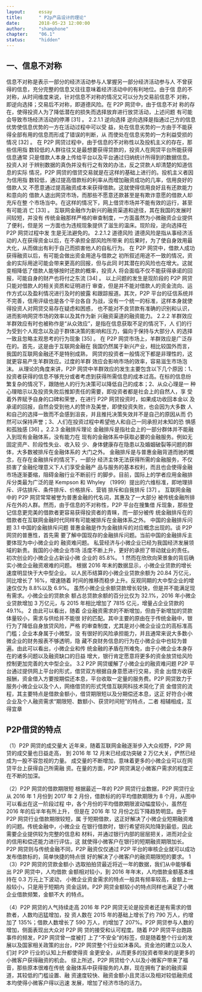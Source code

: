```yaml
---
layout: 	essay
title: 		" P2p产品设计的理论"
date: 		2018-05-23 12:00:00
author: 	"shamphone"
chapter:	"06.1"
status:		"hidden"
---
```


## 一、信息不对称
信息不对称是表示一部分的经济活动参与人掌握另一部分经济活动参与人
不曾获得的信息，充分完整的信息又往往意味着经济活动中的有利地位。由于信
息的不对称，从时间维度来说，针对信息不对称的情况又可以分为交易前信息不
对称，即逆向选择；交易后不对称，即道德风险。在 P2P 网贷中，由于信息不对
称的存在，使得投资人为了降低潜在的损失而选择放弃进行放贷活动，上述问题
有可能会导致市场经济活动的停滞
[31]
。
2.2.1.1 逆向选择
逆向选择是指通过己方的信息优势使信息优势的一方在活动过程中可以受
益，处在信息劣势的一方由于不能获得全部有用的信息而形成了错误的判断，从
而使处在信息劣势的一方利益受损的情况
[32]
。
在 P2P 网贷过程中，由于信息的不对称性以及投机主义的存在，那些信用指
数较低的人群往往又是最想要获得贷款的，投资人在网贷平台所能获得信息通常
只是借款人本身上传给平台以及平台通过归纳统计所得到的数据信息。投资人对
于辨别数据的真伪并没有行之有效的办法，反之贷款人却清楚的知道信息的实际
情况，P2P 网贷的借贷交易就是在这样的基础上进行的。投机主义者因为信用指
数较低，通过提高借款标的利率从而增加融资成功的几率，信用良好的借款人又
不愿意通过提高融资成本来获得借款。这就使得信用良好且有还款能力和意向的
借款人退出网贷市场，而那些不愿意还款甚至是有欺诈意愿的借款人却充斥在整
个市场当中。在这样的情况下，网上借贷市场并不能有效的运行，甚至有可能消
亡
[33]
。
互联网金融作为新兴的融资渠道和途径，其在我国的发展时间较短，并没有
传统金融那样严格的审查制度，一方面虽然为小微融资企业提供了便利，但是另
一方面也为违规现象提供了滋生的温床。现阶段，逆向选择在 P2P 网贷过程中发
生是无法避免的。
2.2.1.2 道德风险
道德风险是指从事经济活动的人在获得资金以后，在不承担全部风险所带来
的后果时，为了使自身效用最大化，从而做出有利于自己而损害他人的自私行为。
在 P2P 网贷中，借款人成功获得融资以后，有可能会做出资金用途与借款之
初所叙述用途不一致的情况，资金的实际用途可能会带来更高的回报，但与此同
时其潜在的风险也在增大。这就变相降低了借款人能够按时还款的概率，投资人
将会面临不仅不能获得承诺的回报，可能自身的财产也将付之东流
[34]
。
以上问题的发生是现阶段的 P2P 网贷只能对借款人的相关资质和证明进行
审查，但是并不能对借款人的资金流向、运作方式以及盈利情况进行及时的披露
和跟踪报道。其次，P2P 平台的征信系统并不完善，信用评级也是各个平台各自
为战，没有一个统一的标准，这样本身就使得投资人对网贷交易存在疑虑和困惑，
也不能对不良贷款有准确的识别和认识，进而影响网贷市场的效率以及其作为新
兴融资渠道的融资能力。
2.2.2 羊群效应
羊群效应有时也被称作是“从众效应”，是指在信息获取不足的情况下，人
们的行为受到个人观念以及迫于群体决策的影响和压力，偏向于保持与大部分人
的选择一致且忽略主观思考的行为现象
[35]
。
在 P2P 网贷市场上，羊群效应是广泛存在的。首先，这是由于互联网金融在
我国仍然属于新兴产业，相比较国外而言，我国的互联网金融还不是特别成熟，
网贷的投资者一般情况下都是非理性的，这就更容易产生羊群效应。过度的羊群
效应会影响市场的效率，容易滋生市场泡沫。
从理论的角度来讲，P2P 网贷中羊群效应的发生主要包含以下几个原因：1、
投资者获得的信息不够充分或者考虑到获得所需信息的成本过高。在标的信息纷
繁复杂的情况下，跟随他人的行为决策可以降低自己的成本；2、从众心理是一
种心理暗示以及投资失败后推卸责任的需要，即投资者都是社会上的自然人，享
受着外界赋予自身的口碑和荣誉，在进行 P2P 网贷投资时，如果成功收回本金以
及承诺的回报，自然会受到他人的赞许及美誉，即使投资失败，也会因为大多数
人和自己的选择一致而不会感到沮丧，并且推托决策失效并不是自己的原因从而
仍然可以保持声誉；3、人们在投资过程中希望他人和自己一同承担对未知的恐
惧感和孤独感
[36]
。2.2.3 金融排斥理论
金融排斥是指社会上的一部分群体并不能融入到现有金融体系，没有能力在
现有的金融体系中获取必要的金融服务。例如无固定资产、阶段性失业、收入较
少、身体健康存在隐患以及婚姻破裂等问题的群体，大多数被排斥在金融体系的
大门之外。
金融排斥是与普惠金融背道而驰的概念，在存在金融排斥的情况下，一部分
经济主体无法获得所需的金融服务，不仅损害了金融伦理意义下人们享受金融产
品与服务的基本权利，而且也会使得金融市场逐渐萎缩，阻碍金融行业不断前行
的脚步。目前，国际上的学者应用金融排斥分类最为广泛的是 Kempson 和 Whyley
（1999）提出的六维标准，即地理排斥、评估排斥、条件排斥、价格排斥、营销
排斥和自我排斥
[37]
。
互联网金融中的 P2P 网贷常常被誉为普惠金融的代名词，其惠及了一大部分
被传统金融所排斥在外的人群。然而，由于信息的不对称性，P2P 平台在搜集借
斥现象，那些登记信息更完美的借款者更容易获得投资者的青睐，而一部分被传
统金融排斥在的借款者在互联网金融时代同样有可能被排斥在金融体系之外。
中国的金融排斥问题
3.1 中国的金融排斥问题
普惠金融是作为金融排斥的对应概念出现的。谈 P2P 网贷的普惠性，首先需
要了解中国现存的金融排斥问题。当前中国的金融排斥主要体现为中小微企业的
融资难问题。
私营经济与小微企业已经为我国经济发展领域的新贵。我国的小微企业市场
活度不断上升，更好的承担了带动就业的责任。初次创业的小微企业占新设小微
企业的 85.8%。
1
然而在欣欣向荣景象的背后确实小微企业融资艰难的问题。
根据 2016 年末的数据显示，小微企业贷款的增长速度明显快于大中型企业。
以人民币结算的小微企业贷款余额为 20.84 万亿元，同比增长了 16%，增速随着
时间的推移而稳步上升。反观同期的大中型企业的增速仅仅为 8.8%以及 6.9%。
虽然小微企业余额贷款增长较快，但是并不能满足现有需求。小微企业的贷款余
额占总贷款余额的百分比仅为 32.1%，2016 年小微企业贷款增加 3 万亿元，与
2015 年相比增加了 7815 亿元，增量占企业贷款的 49.1%。
2
由此可以看出，随着
企业融资需求的不断增加，但由于新增加的贷款体量较小，需求与供给并不能很
好的匹配。其中主要的原由在于传统金融中，银行为了降低自身放贷风险，严格
的审查制度，尤其是对小微企业设立的高标准高门槛；企业本身属于小微型，没
有很好的风险承担能力，并且通常来说大多数小微企业的财务报表不够透明，隐
藏不良财务信息的行为在小微企业中也较为普遍。由此可以看出，小微企业和传
统金融的矛盾在所难免，由于小微企业本身存在的诸多问题以及融资缺口的日益
增大，银行肯定愿意将更多的资金放贷给风险控制更加完善的大中型企业。
3.2 P2P 网贷缓解了小微企业的融资难问题
P2P 平台通过提供网上平台的形式，借贷双方根据自身意愿进行交易，资金
出借方收获报酬，资金借入方要按期偿还本息，平台收取一定量的服务费。P2P
网贷致力于服务小微企业以及个人，网络借贷的形式凭借互联网科技术简化了资
金借贷的流程，其主要特点是借款金额小，借贷期限短以及分期偿还本息，这正
好符合小微企业及个人融资需求“期限短、数额小、获贷时间短”的特点，二者
相辅相成，互得宜章

## P2P借贷的特点

（1）P2P 网贷的成交量大
近年来，随着互联网金融逐渐步入大众视野，P2P 网贷的成交量也日益走高，
到 2016 年 12 月末已经成功突破 2 万亿大关，俨然已经成为一股不容忽视的力量。
成交量的不断增加，意味着更多的小微企业可以在网贷平台上获得自己所需融
资。在量的方面，P2P 网贷满足小微客户需求的程度正在不断的加深。

（2）P2P 网贷的借款期限短
根据最近一年的 P2P 网贷行业数据，P2P 网贷行业从 2016 年 1 月份到 2017
年 2 月份，借款标的的平均借款期限为 8 个月，从图中可以看出在这一阶段过程
中，各个月份的平均借款期限波动幅度较小，虽然在 2016 年的后半年有所上升，
但是在 2016 年 12 月份之后下降趋势明显。由于 P2P 网贷行业借款期限较短，属
于短期借款，这正好解决了小微企业短期融资难的问题。传统金融中，小微企业
在银行借款时，银行希望将风险降到最低，因此需要企业提供较为完整的信息和
材料，并通过银行内部的层层把关，进而对企业的信用和偿还能力进行评估，这
就使得小微客户在银行的短期融资期限加长。P2P 网贷则与传统金融不同，P2P
融资仅仅通过 P2P 平台的审核企业就可以成功发布借款标的，简单快捷的特点很
好的解决了小微客户的融资期限短的要求。
1
（3）P2P 网贷的贷款金额小
选取拍拍贷最近将近一年的数据，我们从中能够看出 P2P 网贷中，人均借款
金额相对较小，到 2016 年年末，人均借款金额基本维持在 0.3 万元上下波动，
小微企业资金需求的特点一般具有频率较高，金额上一般较小，只是用于短期内
资金运转。P2P 网贷金额较小的特点同样也满足了小微企业借款频繁，金额不大
的特点。

（4）P2P 网贷的人气持续走高
2016 年 P2P 网贷无论是投资者还是有需求的借款者，人数均迅猛增加，投
资人数在 2015 年的基础上增长了约 790 万人，约增加了 135%；借款人数增长了
590 万人，约增加了 207%。P2P 网贷参与人数的增加，侧面表现出大众对 P2P 网
贷的接受和认可程度。随着 P2P 网贷平台跑路事件的频发，P2P 网贷曾一度被打
上了“不安全”的标签，但是随着整个行业的发展以及国家相关政策的出台，P2P
网贷整个行业如沐春风。资金池的建立以及人们对 P2P 行业的认知上升都使得资
金更安全，从而更多的投资者带来的是更多的小微客户获得融资的机会。
综上所述，P2P 网贷给个人以及小微客户带来了福音，那些原本很难在传统
金融体系中获得服务的人群，现在拥有了新的融资渠道，其较低的门槛设置、融
资速度较快、融资金额小且灵活以及相对较低融资成本均使得小微客户得以迅速
发展，增加了经济市场的活力。